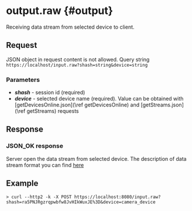 output.raw {#output}
==========

Receiving data stream from selected device to client.

Request
------------
JSON object in request content is not allowed. 
Query string
`https://localhost/input.raw?shash=string&device=string`

<h3>Parameters</h3>

* _**shash**_ - session id (required)
* _**device**_ - selected device name (required). Value can be obtained with [getDevicesOnline.json](\ref getDevicesOnline) and [getStreams.json](\ref getStreams) requests

Response
------------

<h3>JSON_OK response</h3>

Server open the data stream from selected device. The description of data stream format you can find [here](Data-stream-format.md)

Example
------------
```
> curl --http2 -k -X POST https://localhost:8080/input.raw?shash=ra5PNJRgzrqpwbfw8JvHIkWuxJE%3D&device=camera_device


```
